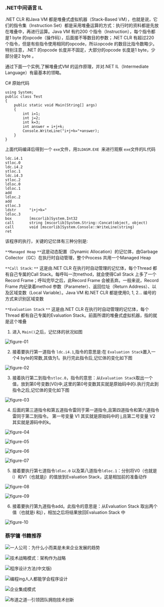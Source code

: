 ### .NET中间语言 IL

.NET CLR 和Java VM 都是堆叠式虚拟机器（Stack-Based VM），也就是说，它们的指令集（Instruction Set）都是采用堆叠运算的方式：执行时的资料都是先放在堆叠中，再进行运算。Java VM 有约200 个指令（Instruction），每个指令都是1 byte 的opcode（操作码），后面接不等数目的参数；.NET CLR 有超过220 个指令，但是有些指令使用相同的opcode，所以opcode 的数目比指令数略少。特别注意，.NET 的opcode 长度并不固定，大部分的opcode 长度是1 byte，少部分是2 byte 。

通过下面一个实例,了解堆叠式VM 的运作原理，并对.NET IL（Intermediate Language）有最基本的领略。

C# 原始代码
```
using System;
public class Test
{
    public static void Main(String[] args)
    {
        int i=1;
        int j=2;
        int k=3;
        int answer = i+j+k;
        Console.WriteLine("i+j+k="+answer);
    }
}
```

上面代码编译后得到一个 `exe`文件，用`ILDASM.EXE `来进行观察 `exe`文件的IL代码

```
ldc.i4.1
stloc.0
ldc.i4.2
stloc.1
ldc.i4.3
stloc.2
ldloc.0
ldloc.1
add
ldloc.2
add
stloc.3
ldstr      "i+j+k="
ldloc.3
box        [mscorlib]System.Int32
call       string [mscorlib]System.String::Concat(object, object)
call       void [mscorlib]System.Console::WriteLine(string)
ret
```
该程序的执行，关键的记忆体有三种分别是:

`**Managed Heap` `**`这是动态配置（Dynamic Allocation）的记忆体，由Garbage Collector（GC）在执行时自动管理，整个Process 共用一个Managed Heap

`**Call Stack`: `**` 这是由.NET CLR 在执行时自动管理的记忆体，每个Thread 都有自己专属的Call Stack。每呼叫一次method，就会使得Call Stack 上多了一个Record Frame；呼叫完毕之后，此Record Frame 会被丢弃。一般来说，Record Frame 内纪录着method 参数（Parameter）、返回位址（Return Address）、以及区域变数（Local Variable）。Java VM 和.NET CLR 都是使用0, 1, 2… 编号的方式来识别区域变数

`**Evaluation Stack` `**` 这是由.NET CLR 在执行时自动管理的记忆体，每个Thread 都有自己专属的Evaluation Stack。前面所谓的堆叠式虚拟机器，指的就是这个堆叠

1. 进入 `Main()`之后，记忆体的状况如图

![figure-01](images/figure-01.jpg)

2. 接着要执行第一道指令 `ldc.i4.1`,指令的意思是:在 `Evaluation Stack`置入一个4 byte的常数,其值为1。执行完此指令后,记忆体的变化如下图

![figure-02](images/figure-02.jpg)

3. 接着执行第二到指令`stloc.0`，指令的意思：从`Evaluation Stack`取出一个值，放到第0号变数(V0)中,这里的第0号变数其实就是原始码中的i.执行完此到指令之后,记忆体的变化如下图

 ![figure-03](images/figure-03.jpg)

4. 后面的第三道指令和第五道指令雷同于第一道指令,且第四道指令和第六道指令雷同于第二到指令。
第一号变量 V1 其实就是原始码中的 j,且第二号变量 V2 其实就是源码中的k。

 ![figure-04](images/figure-04.jpg)

 ![figure-05](images/figure-05.jpg)

 ![figure-06](images/figure-06.jpg)

 ![figure-07](images/figure-07.jpg)

5. 接着要执行第七道指令`ldloc.0` 以及第八道指令`ldloc.1`：分别将V0（也就是i）和V1（也就是j）的值放到Evaluation Stack，这是相加前的准备动作

 ![figure-08](images/figure-08.jpg)

 ![figure-09](images/figure-09.jpg)

6. 接着要执行第九道指令add。此指令的意思是：从Evaluation Stack 取出两个值（也就是i 和j），相加之后将结果放回Evaluation Stack 中

 ![figure-10](images/figure-10.jpg)



### 蔡学镛 书籍推荐

![一人公司：为什么小而美是未来企业发展的趋势](images/booktj-01.jpg)

![技术战略模式：架构作为战略](images/booktj-02.jpg)

![程序设计方法(中文版)](images/booktj-03.jpg)

![编程ing人人都能学会程序设计](images/booktj-04.jpg)

![企业集成模式](images/booktj-05.jpg)

![布道之道--引领团队拥抱技术创新](images/booktj-06.jpg)
